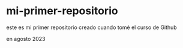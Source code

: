 # mi-primer-repositorio
este es mi primer repositorio creado cuando tomé el curso de Github

en agosto 2023

